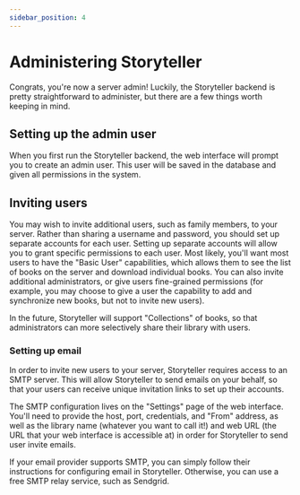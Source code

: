 ```yaml
---
sidebar_position: 4
---
```


# Administering Storyteller

Congrats, you're now a server admin! Luckily, the Storyteller backend is pretty
straightforward to administer, but there are a few things worth keeping in mind.

## Setting up the admin user

When you first run the Storyteller backend, the web interface will prompt you to
create an admin user. This user will be saved in the database and given all
permissions in the system.

## Inviting users

You may wish to invite additional users, such as family members, to your server.
Rather than sharing a username and password, you should set up separate accounts
for each user. Setting up separate accounts will allow you to grant specific
permissions to each user. Most likely, you'll want most users to have the "Basic
User" capabilities, which allows them to see the list of books on the server and
download individual books. You can also invite additional administrators, or
give users fine-grained permissions (for example, you may choose to give a user
the capability to add and synchronize new books, but not to invite new users).

In the future, Storyteller will support "Collections" of books, so that
administrators can more selectively share their library with users.

### Setting up email

In order to invite new users to your server, Storyteller requires access to an
SMTP server. This will allow Storyteller to send emails on your behalf, so that
your users can receive unique invitation links to set up their accounts.

The SMTP configuration lives on the "Settings" page of the web interface. You'll
need to provide the host, port, credentials, and "From" address, as well as the
library name (whatever you want to call it!) and web URL (the URL that your web
interface is accessible at) in order for Storyteller to send user invite emails.

If your email provider supports SMTP, you can simply follow their instructions
for configuring email in Storyteller. Otherwise, you can use a free SMTP relay
service, such as Sendgrid.
